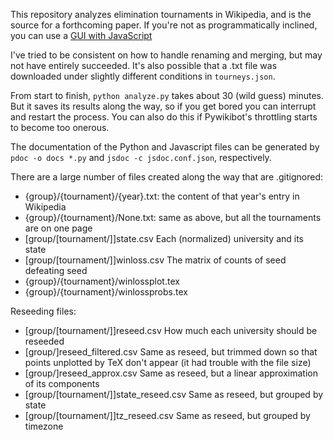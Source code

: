 
This repository analyzes elimination tournaments in Wikipedia,
and is the source for a forthcoming paper.
If you're not as programmatically inclined,
you can use a 
[GUI with JavaScript](https://sites.und.edu/timothy.prescott/bracket/)

I've tried to be consistent on how to handle renaming and merging,
but may not have entirely succeeded.
It's also possible that a .txt file was downloaded
under slightly different conditions in `tourneys.json`.

From start to finish, `python analyze.py` takes about 30 (wild guess) minutes.
But it saves its results along the way,
so if you get bored you can interrupt and restart the process.
You can also do this if Pywikibot's throttling starts to become too onerous.

The documentation of the Python and Javascript files can be generated by
`pdoc -o docs *.py` and `jsdoc -c jsdoc.conf.json`, respectively.

There are a large number of files created along the way that are .gitignored:
* {group}/{tournament}/{year}.txt: the content of that year's entry in Wikipedia
* {group}/{tournament}/None.txt: same as above,
but all the tournaments are on one page 
* [group/[tournament/]]state.csv Each (normalized) university and its state
* [group/[tournament/]]winloss.csv The matrix of counts of seed <row> defeating seed <column>
* {group}/{tournament}/winlossplot.tex
* {group}/{tournament}/winlossprobs.tex

Reseeding files:
* [group/[tournament/]]reseed.csv How much each university should be reseeded
* [group/]reseed_filtered.csv Same as reseed, but trimmed down
so that points unplotted by TeX don't appear (it had trouble with the file size)
* [group/]reseed_approx.csv Same as reseed, but a linear approximation of its components
* [group/[tournament/]]state_reseed.csv Same as reseed, but grouped by state
* [group/[tournament/]]tz_reseed.csv Same as reseed, but grouped by timezone
